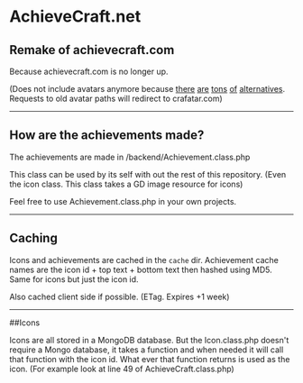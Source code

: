 # AchieveCraft.net
## Remake of achievecraft.com
Because achievecraft.com is no longer up.

(Does not include avatars anymore because [there](https://crafatar.com/) [are](http://visage.surgeplay.com/) [tons](https://minotar.net/) [of](https://pixelface.net/) [alternatives](http://mcapi.ca/examples/avatar-api). Requests to old avatar paths will redirect to crafatar.com)

___

## How are the achievements made?

The achievements are made in /backend/Achievement.class.php

This class can be used by its self with out the rest of this repository. (Even the icon class. This class takes a GD image resource for icons)

Feel free to use Achievement.class.php in your own projects.

___

## Caching

Icons and achievements are cached in the `cache` dir. Achievement cache names are the icon id + top text + bottom text then hashed using MD5. Same for icons but just the icon id.

Also cached client side if possible. (ETag. Expires +1 week)

___

##Icons

Icons are all stored in a MongoDB database. But the Icon.class.php doesn't require a Mongo database, it takes a function and when needed it will call that function with the icon id. What ever that function returns is used as the icon. (For example look at line 49 of AchieveCraft.class.php)